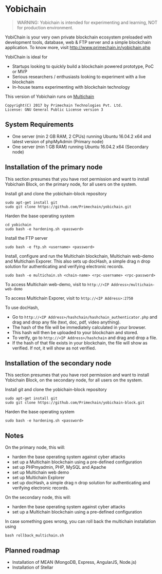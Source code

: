 Yobichain
=========

> WARNING: Yobichain is intended for experimenting and learning, NOT for production environment.

YobiChain is your very own private blockchain ecosystem preloaded with development tools, database, web & FTP server and a simple blockchain application. To know more, visit http://www.primechain.in/yobichain.php

YobiChain is ideal for

* Startups looking to quickly build a blockchain powered prototype, PoC or MVP
* Serious researchers / enthusiasts looking to experiment with a live blockchain
* In-house teams experimenting with blockchain technology

This version of Yobichain runs on [Multichain](https://github.com/MultiChain) 

    Copyright(C) 2017 by Primechain Technologies Pvt. Ltd.
    License: GNU General Public License version 3

System Requirements
-------------------

* One server (min 2 GB RAM, 2 CPUs) running Ubuntu 16.04.2 x64 and latest version of phpMyAdmin (Primary node)
* One server (min 1 GB RAM) running Ubuntu 16.04.2 x64 (Secondary node)

Installation of the primary node
------------

This section presumes that you have root permission and want to install Yobichain Block, on the primary node, for all users on the system.

Install git and clone the yobichain-block repository

    sudo apt-get install git
    sudo git clone https://github.com/Primechain/yobichain.git

Harden the base operating system

    cd yobichain
    sudo bash -e hardening.sh <password>

Install the FTP server

    sudo bash -e ftp.sh <username> <password>


Install, configure and run the Multichain blockchain, Multichain web-demo and Multichain Exporer. This also sets up docHash, a simple drag n drop solution for authenticating and verifying electronic records.

    sudo bash -e multichain.sh <chain-name> <rpc-username> <rpc-password>
		
To access Multichain web-demo, visit to `http://<IP Address>/multichain-web-demo`

To access Multichain Exporer, visit to `http://<IP Address>:2750`

To use docHash, 
* Go to `http://<IP Address>/hashchain/hashchain_authenticator.php` and drag and drop any file (text, doc, pdf, video anything). 
* The hash of the file will be immediately calculated in your browser. 
* This hash will then be uploaded to your blockchain and stored. 
* To verify, go to `http://<IP Address>/hashchain` and drag and drop a file. 
* If the hash of that file exists in your blockchain, the file will show as verified. If not, it will show as not verified.

Installation of the secondary node
------------

This section presumes that you have root permission and want to install Yobichain Block, on the secondary node, for all users on the system.

Install git and clone the yobichain-block repository

    sudo apt-get install git
    sudo git clone https://github.com/Primechain/yobichain-block.git

Harden the base operating system

    sudo bash -e hardening.sh <password>


Notes
-----

On the primary node, this will:
* harden the base operating system against cyber attacks
* set up a Multichain blockchain using a pre-defined configuration
* set up PHPmyadmin, PHP, MySQL and Apache
* set up Multichain web demo
* set up Multichain Explorer
* set up docHash, a simple drag n drop solution for authenticating and verifying electronic records.

On the secondary node, this will:
* harden the base operating system against cyber attacks
* set up a Multichain blockchain using a pre-defined configuration

In case something goes wrong, you can roll back the multichain installation using

    bash rollback_multichain.sh 

Planned roadmap
-----
* Installation of MEAN (MongoDB, Express, AngularJS, Node.js)
* Installation of Stellar
